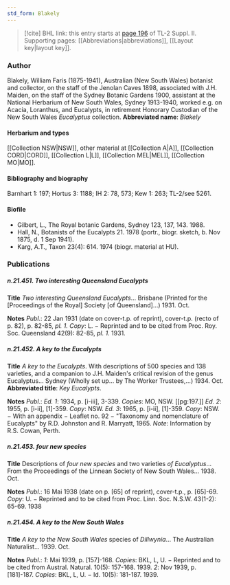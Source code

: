 ```yaml
---
std_form: Blakely
---
```


> [!cite] BHL link: this entry starts at [page 196](https://www.biodiversitylibrary.org/page/33265393) of TL-2 Suppl. II.
> Supporting pages: [[Abbreviations|abbreviations]], [[Layout key|layout key]].

### Author

Blakely, William Faris (1875-1941), Australian (New South Wales) botanist and collector, on the staff of the Jenolan Caves 1898, associated with J.H. Maiden, on the staff of the Sydney Botanic Gardens 1900, assistant at the National Herbarium of New South Wales, Sydney 1913-1940, worked e.g. on Acacia, Loranthus, and Eucalypts, in retirement Honorary Custodian of the New South Wales *Eucalyptus* collection. 
**Abbreviated name**: *Blakely*

#### Herbarium and types

[[Collection NSW|NSW]], other material at [[Collection A|A]], [[Collection CORD|CORD]], [[Collection L|L]], [[Collection MEL|MEL]], [[Collection MO|MO]].

#### Bibliography and biography

Barnhart 1: 197; Hortus 3: 1188; IH 2: 78, 573; Kew 1: 263; TL-2/see 5261.

#### Biofile

- Gilbert, L., The Royal botanic Gardens, Sydney 123, 137, 143. 1988.
- Hall, N., Botanists of the Eucalypts 21. 1978 (portr., biogr. sketch, b. Nov 1875, d. 1 Sep 1941).
- Karg, A.T., Taxon 23(4): 614. 1974 (biogr. material at HU).

### Publications

##### n.21.451. Two interesting Queensland Eucalypts

**Title**
*Two interesting Queensland Eucalypts*... Brisbane (Printed for the \[Proceedings of the Royal\] Society \[of Queensland\]...) 1931. Oct.

**Notes**
*Publ*.: 22 Jan 1931 (date on cover-t.p. of reprint), cover-t.p. (recto of p. 82), p. 82-85, *pl. 1.* *Copy*: L. − Reprinted and to be cited from Proc. Roy. Soc. Queensland 42(9): 82-85, *pl. 1.* 1931.

##### n.21.452. A key to the Eucalypts

**Title**
*A key to the Eucalypts*. With descriptions of 500 species and 138 varieties, and a companion to J.H. Maiden's critical revision of the genus Eucalyptus... Sydney (Wholly set up... by The Worker Trustees,...) 1934. Oct.
**Abbreviated title**: *Key Eucalypts*.

**Notes**
*Publ*.: *Ed. 1*: 1934, p. \[i-iii\], 3-339. *Copies*: MO, NSW. \[\[pg:197.\]\]
*Ed. 2*: 1955, p. \[i-ii\], \[1\]-359. *Copy*: NSW.
*Ed. 3*: 1965, p. \[i-ii\], \[1\]-359. *Copy*: NSW. − With an appendix − Leaflet no. 92 − "Taxonomy and nomenclature of Eucalypts" by R.D. Johnston and R. Marryatt, 1965.
*Note*: Information by R.S. Cowan, Perth.

##### n.21.453. four new species

**Title**
Descriptions of *four new species* and two varieties *of Eucalyptus*... From the Proceedings of the Linnean Society of New South Wales... 1938. Oct.

**Notes**
*Publ*.: 16 Mai 1938 (date on p. \[65\] of reprint), cover-t.p., p. \[65\]-69. *Copy*: U. − Reprinted and to be cited from Proc. Linn. Soc. N.S.W. 43(1-2): 65-69. 1938

##### n.21.454. A key to the New South Wales

**Title**
*A key to the New South Wales* species of *Dillwynia*... The Australian Naturalist... 1939. Oct.

**Notes**
*Publ*.: *1*: Mai 1939, p. \[157\]-168. *Copies*: BKL, L, U. − Reprinted and to be cited from Austral. Natural. 10(5): 157-168. 1939.
*2*: Nov 1939, p. \[181\]-187. *Copies*: BKL, L, U. − Id. 10(5): 181-187. 1939.

